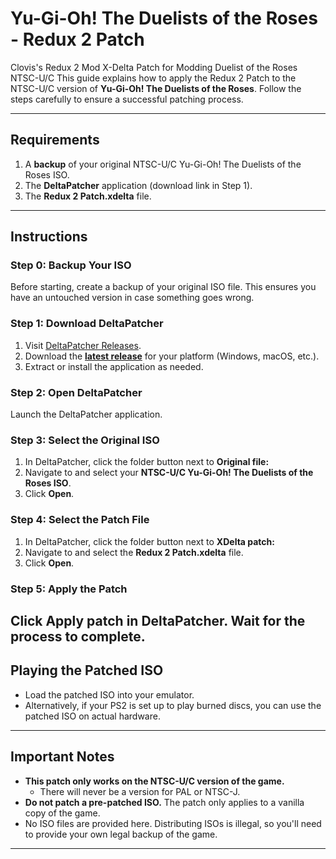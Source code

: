 # Yu-Gi-Oh! The Duelists of the Roses - Redux 2 Patch
Clovis's Redux 2 Mod X-Delta Patch for Modding Duelist of the Roses NTSC-U/C 
This guide explains how to apply the Redux 2 Patch to the NTSC-U/C version of **Yu-Gi-Oh! The Duelists of the Roses**. Follow the steps carefully to ensure a successful patching process.

---

## Requirements
1. A **backup** of your original NTSC-U/C Yu-Gi-Oh! The Duelists of the Roses ISO.
2. The **DeltaPatcher** application (download link in Step 1).
3. The **Redux 2 Patch.xdelta** file.

---

## Instructions

### Step 0: Backup Your ISO
Before starting, create a backup of your original ISO file. This ensures you have an untouched version in case something goes wrong.

### Step 1: Download DeltaPatcher
1. Visit [DeltaPatcher Releases](https://github.com/marco-calautti/DeltaPatcher/releases).
2. Download the [**latest release**](https://github.com/batzpup/Redux-2-Patch/releases) for your platform (Windows, macOS, etc.).
3. Extract or install the application as needed.

### Step 2: Open DeltaPatcher
Launch the DeltaPatcher application.

### Step 3: Select the Original ISO
1. In DeltaPatcher, click the folder button next to **Original file:**
2. Navigate to and select your **NTSC-U/C Yu-Gi-Oh! The Duelists of the Roses ISO**.
3. Click **Open**.

### Step 4: Select the Patch File
1. In DeltaPatcher, click the folder button next to **XDelta patch:**
2. Navigate to and select the **Redux 2 Patch.xdelta** file.
3. Click **Open**.

### Step 5: Apply the Patch
Click **Apply patch** in DeltaPatcher. Wait for the process to complete.
---

## Playing the Patched ISO
- Load the patched ISO into your emulator.
- Alternatively, if your PS2 is set up to play burned discs, you can use the patched ISO on actual hardware.
---

## Important Notes
- **This patch only works on the NTSC-U/C version of the game.** 
  - There will never be a version for PAL or NTSC-J.
- **Do not patch a pre-patched ISO.** The patch only applies to a vanilla copy of the game.
- No ISO files are provided here. Distributing ISOs is illegal, so you'll need to provide your own legal backup of the game.
--- 
